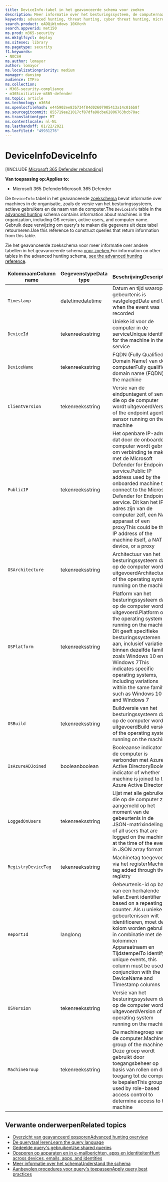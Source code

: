 ```yaml
---
title: DeviceInfo-tabel in het geavanceerde schema voor zoeken
description: Meer informatie over het besturingssysteem, de computernaam en andere computergegevens vindt u in de tabel DeviceInfo van het geavanceerde schema voor zoeken
keywords: advanced hunting, threat hunting, cyber threat hunting, microsoft threat protection, microsoft 365, mtp, m365, search, query, telemetry, schema reference, kusto, table, column, data type, description, machineinfo, DeviceInfo, device, machine, OS, platform, users
search.product: eADQiWindows 10XVcnh
search.appverid: met150
ms.prod: m365-security
ms.mktglfcycl: deploy
ms.sitesec: library
ms.pagetype: security
f1.keywords:
- NOCSH
ms.author: lomayor
author: lomayor
ms.localizationpriority: medium
manager: dansimp
audience: ITPro
ms.collection:
- M365-security-compliance
- m365initiative-m365-defender
ms.topic: article
ms.technology: m365d
ms.openlocfilehash: e445902ee83b734f84d02607905413a14c016b8f
ms.sourcegitcommit: 855719ee21017cf87dfa98cbe62806763bcb78ac
ms.translationtype: MT
ms.contentlocale: nl-NL
ms.lasthandoff: 01/22/2021
ms.locfileid: "49931276"
---
```

# <a name="deviceinfo"></a><span data-ttu-id="aec26-104">DeviceInfo</span><span class="sxs-lookup"><span data-stu-id="aec26-104">DeviceInfo</span></span>

[!INCLUDE [Microsoft 365 Defender rebranding](../includes/microsoft-defender.md)]


<span data-ttu-id="aec26-105">**Van toepassing op:**</span><span class="sxs-lookup"><span data-stu-id="aec26-105">**Applies to:**</span></span>
- <span data-ttu-id="aec26-106">Microsoft 365 Defender</span><span class="sxs-lookup"><span data-stu-id="aec26-106">Microsoft 365 Defender</span></span>



<span data-ttu-id="aec26-107">De `DeviceInfo` tabel in het geavanceerde [zoekschema](advanced-hunting-overview.md) bevat informatie over machines in de organisatie, zoals de versie van het besturingssysteem, actieve gebruikers en de naam van de computer.</span><span class="sxs-lookup"><span data-stu-id="aec26-107">The `DeviceInfo` table in the [advanced hunting](advanced-hunting-overview.md) schema contains information about machines in the organization, including OS version, active users, and computer name.</span></span> <span data-ttu-id="aec26-108">Gebruik deze verwijzing om query's te maken die gegevens uit deze tabel retourneren.</span><span class="sxs-lookup"><span data-stu-id="aec26-108">Use this reference to construct queries that return information from this table.</span></span>

<span data-ttu-id="aec26-109">Zie het geavanceerde zoekschema voor meer informatie over andere tabellen in het geavanceerde schema [voor zoeken.](advanced-hunting-schema-tables.md)</span><span class="sxs-lookup"><span data-stu-id="aec26-109">For information on other tables in the advanced hunting schema, [see the advanced hunting reference](advanced-hunting-schema-tables.md).</span></span>

| <span data-ttu-id="aec26-110">Kolomnaam</span><span class="sxs-lookup"><span data-stu-id="aec26-110">Column name</span></span> | <span data-ttu-id="aec26-111">Gegevenstype</span><span class="sxs-lookup"><span data-stu-id="aec26-111">Data type</span></span> | <span data-ttu-id="aec26-112">Beschrijving</span><span class="sxs-lookup"><span data-stu-id="aec26-112">Description</span></span> |
|-------------|-----------|-------------|
| `Timestamp` | <span data-ttu-id="aec26-113">datetime</span><span class="sxs-lookup"><span data-stu-id="aec26-113">datetime</span></span> | <span data-ttu-id="aec26-114">Datum en tijd waarop de gebeurtenis is vastgelegd</span><span class="sxs-lookup"><span data-stu-id="aec26-114">Date and time when the event was recorded</span></span> |
| `DeviceId` | <span data-ttu-id="aec26-115">tekenreeks</span><span class="sxs-lookup"><span data-stu-id="aec26-115">string</span></span> | <span data-ttu-id="aec26-116">Unieke id voor de computer in de service</span><span class="sxs-lookup"><span data-stu-id="aec26-116">Unique identifier for the machine in the service</span></span> |
| `DeviceName` | <span data-ttu-id="aec26-117">tekenreeks</span><span class="sxs-lookup"><span data-stu-id="aec26-117">string</span></span> | <span data-ttu-id="aec26-118">FQDN (Fully Qualified Domain Name) van de computer</span><span class="sxs-lookup"><span data-stu-id="aec26-118">Fully qualified domain name (FQDN) of the machine</span></span> |
| `ClientVersion` | <span data-ttu-id="aec26-119">tekenreeks</span><span class="sxs-lookup"><span data-stu-id="aec26-119">string</span></span> | <span data-ttu-id="aec26-120">Versie van de eindpuntagent of sensor die op de computer wordt uitgevoerd</span><span class="sxs-lookup"><span data-stu-id="aec26-120">Version of the endpoint agent or sensor running on the machine</span></span> |
| `PublicIP` | <span data-ttu-id="aec26-121">tekenreeks</span><span class="sxs-lookup"><span data-stu-id="aec26-121">string</span></span> | <span data-ttu-id="aec26-122">Het openbare IP-adres dat door de onboarded-computer wordt gebruikt om verbinding te maken met de Microsoft Defender for Endpoint-service.</span><span class="sxs-lookup"><span data-stu-id="aec26-122">Public IP address used by the onboarded machine to connect to the Microsoft  Defender for Endpoint service.</span></span> <span data-ttu-id="aec26-123">Dit kan het IP-adres zijn van de computer zelf, een NAT-apparaat of een proxy</span><span class="sxs-lookup"><span data-stu-id="aec26-123">This could be the IP address of the machine itself, a NAT device, or a proxy</span></span> |
| `OSArchitecture` | <span data-ttu-id="aec26-124">tekenreeks</span><span class="sxs-lookup"><span data-stu-id="aec26-124">string</span></span> | <span data-ttu-id="aec26-125">Architectuur van het besturingssysteem dat op de computer wordt uitgevoerd</span><span class="sxs-lookup"><span data-stu-id="aec26-125">Architecture of the operating system running on the machine</span></span> |
| `OSPlatform` | <span data-ttu-id="aec26-126">tekenreeks</span><span class="sxs-lookup"><span data-stu-id="aec26-126">string</span></span> | <span data-ttu-id="aec26-127">Platform van het besturingssysteem dat op de computer wordt uitgevoerd.</span><span class="sxs-lookup"><span data-stu-id="aec26-127">Platform of the operating system running on the machine.</span></span> <span data-ttu-id="aec26-128">Dit geeft specifieke besturingssystemen aan, inclusief variaties binnen dezelfde familie, zoals Windows 10 en Windows 7</span><span class="sxs-lookup"><span data-stu-id="aec26-128">This indicates specific operating systems, including variations within the same family, such as Windows 10 and Windows 7</span></span> |
| `OSBuild` | <span data-ttu-id="aec26-129">tekenreeks</span><span class="sxs-lookup"><span data-stu-id="aec26-129">string</span></span> | <span data-ttu-id="aec26-130">Buildversie van het besturingssysteem dat op de computer wordt uitgevoerd</span><span class="sxs-lookup"><span data-stu-id="aec26-130">Build version of the operating system running on the machine</span></span> |
| `IsAzureADJoined` | <span data-ttu-id="aec26-131">boolean</span><span class="sxs-lookup"><span data-stu-id="aec26-131">boolean</span></span> | <span data-ttu-id="aec26-132">Booleaanse indicator of de computer is verbonden met Azure Active Directory</span><span class="sxs-lookup"><span data-stu-id="aec26-132">Boolean indicator of whether machine is joined to the Azure Active Directory</span></span> |
| `LoggedOnUsers` | <span data-ttu-id="aec26-133">tekenreeks</span><span class="sxs-lookup"><span data-stu-id="aec26-133">string</span></span> | <span data-ttu-id="aec26-134">Lijst met alle gebruikers die op de computer zijn aangemeld op het moment van de gebeurtenis in de JSON-matrixindeling</span><span class="sxs-lookup"><span data-stu-id="aec26-134">List of all users that are logged on the machine at the time of the event in JSON array format</span></span> |
| `RegistryDeviceTag` | <span data-ttu-id="aec26-135">tekenreeks</span><span class="sxs-lookup"><span data-stu-id="aec26-135">string</span></span> | <span data-ttu-id="aec26-136">Machinetag toegevoegd via het register</span><span class="sxs-lookup"><span data-stu-id="aec26-136">Machine tag added through the registry</span></span> |
| `ReportId` | <span data-ttu-id="aec26-137">lang</span><span class="sxs-lookup"><span data-stu-id="aec26-137">long</span></span> | <span data-ttu-id="aec26-138">Gebeurtenis-id op basis van een herhalende teller.</span><span class="sxs-lookup"><span data-stu-id="aec26-138">Event identifier based on a repeating counter.</span></span> <span data-ttu-id="aec26-139">Als u unieke gebeurtenissen wilt identificeren, moet deze kolom worden gebruikt in combinatie met de kolommen Apparaatnaam en Tijdstempel</span><span class="sxs-lookup"><span data-stu-id="aec26-139">To identify unique events, this column must be used in conjunction with the DeviceName and Timestamp columns</span></span> |
| `OSVersion` | <span data-ttu-id="aec26-140">tekenreeks</span><span class="sxs-lookup"><span data-stu-id="aec26-140">string</span></span> | <span data-ttu-id="aec26-141">Versie van het besturingssysteem dat op de computer wordt uitgevoerd</span><span class="sxs-lookup"><span data-stu-id="aec26-141">Version of the operating system running on the machine</span></span> |
| `MachineGroup` | <span data-ttu-id="aec26-142">tekenreeks</span><span class="sxs-lookup"><span data-stu-id="aec26-142">string</span></span> | <span data-ttu-id="aec26-143">De machinegroep van de computer.</span><span class="sxs-lookup"><span data-stu-id="aec26-143">Machine group of the machine.</span></span> <span data-ttu-id="aec26-144">Deze groep wordt gebruikt door toegangsbeheer op basis van rollen om de toegang tot de computer te bepalen</span><span class="sxs-lookup"><span data-stu-id="aec26-144">This group is used by role-based access control to determine access to the machine</span></span> |

## <a name="related-topics"></a><span data-ttu-id="aec26-145">Verwante onderwerpen</span><span class="sxs-lookup"><span data-stu-id="aec26-145">Related topics</span></span>
- [<span data-ttu-id="aec26-146">Overzicht van geavanceerd opsporen</span><span class="sxs-lookup"><span data-stu-id="aec26-146">Advanced hunting overview</span></span>](advanced-hunting-overview.md)
- [<span data-ttu-id="aec26-147">De querytaal leren</span><span class="sxs-lookup"><span data-stu-id="aec26-147">Learn the query language</span></span>](advanced-hunting-query-language.md)
- [<span data-ttu-id="aec26-148">Gedeelde query's gebruiken</span><span class="sxs-lookup"><span data-stu-id="aec26-148">Use shared queries</span></span>](advanced-hunting-shared-queries.md)
- [<span data-ttu-id="aec26-149">Opsporen op apparaten en in e-mailberichten, apps en identiteiten</span><span class="sxs-lookup"><span data-stu-id="aec26-149">Hunt across devices, emails, apps, and identities</span></span>](advanced-hunting-query-emails-devices.md)
- [<span data-ttu-id="aec26-150">Meer informatie over het schema</span><span class="sxs-lookup"><span data-stu-id="aec26-150">Understand the schema</span></span>](advanced-hunting-schema-tables.md)
- [<span data-ttu-id="aec26-151">Aanbevolen procedures voor query's toepassen</span><span class="sxs-lookup"><span data-stu-id="aec26-151">Apply query best practices</span></span>](advanced-hunting-best-practices.md)
